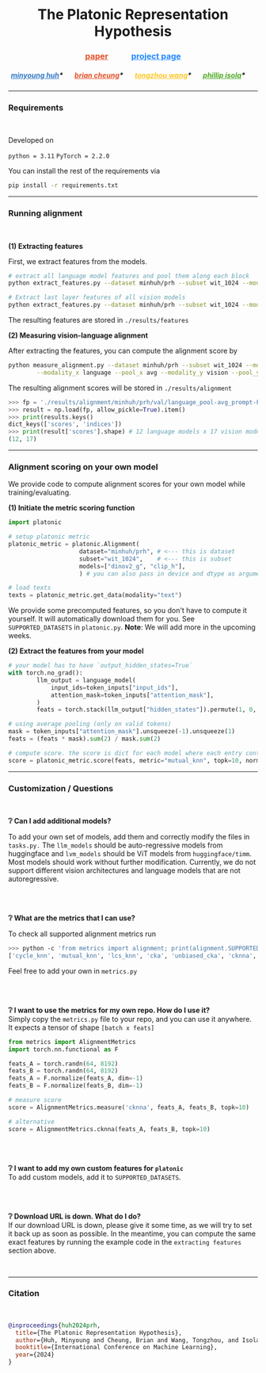 <h1 align="center">The Platonic Representation Hypothesis</h1>

<h3 align="center"><a href="https://arxiv.org" style="color: #E34F26;">paper</a>&nbsp&nbsp&nbsp&nbsp&nbsp&nbsp&nbsp&nbsp&nbsp&nbsp&nbsp
<a href="https://example.com/project" style="color: #2088FF;">project page</a><br></h3>
<h5 align="center">
<a href="https://example.com/minyoung" style="color: #3178C6;">minyoung huh</a>* &nbsp&nbsp&nbsp&nbsp&nbsp
<a href="https://example.com/brian" style="color: #E34F26;">brian cheung</a>* &nbsp&nbsp&nbsp&nbsp&nbsp
<a href="https://example.com/tongzhou" style="color: #FCC624;">tongzhou wang</a>* &nbsp&nbsp&nbsp&nbsp&nbsp
<a href="https://example.com/phillip" style="color: #4EAA25;">phillip isola</a>* &nbsp&nbsp&nbsp&nbsp&nbsp
</h5>

<hr>

<h3> Requirements </h3>
<br />

Developed on  

`python = 3.11`
`PyTorch = 2.2.0`

You can install the rest of the requirements via

```bash
pip install -r requirements.txt
```

<hr>

<h3> Running alignment </h3>
<br />

<b> (1) Extracting features</b>

First, we extract features from the models.

```bash
# extract all language model features and pool them along each block
python extract_features.py --dataset minhuh/prh --subset wit_1024 --modelset val --modality language --pool avg

# Extract last layer features of all vision models
python extract_features.py --dataset minhuh/prh --subset wit_1024 --modelset val --modality vision --pool none
```

The resulting features are stored in `./results/features` 

<b> (2) Measuring vision-language alignment</b>

After extracting the features, you can compute the alignment score by 

```bash
python measure_alignment.py --dataset minhuh/prh --subset wit_1024 --modelset val \
        --modality_x language --pool_x avg --modality_y vision --pool_y none
```

The resulting alignment scores will be stored in `./results/alignment`

```python
>>> fp = './results/alignment/minhuh/prh/val/language_pool-avg_prompt-False_vision_pool-none_prompt-False/mutual_knn_k10.npy'
>>> result = np.load(fp, allow_pickle=True).item()
>>> print(results.keys()
dict_keys(['scores', 'indices'])
>>> print(result['scores'].shape) # 12 language models x 17 vision models
(12, 17)
```

<hr>
<h3> Alignment scoring on your own model </h3>

We provide code to compute alignment scores for your own model while training/evaluating.

<b> (1) Initiate the metric scoring function </b>

```python
import platonic

# setup platonic metric
platonic_metric = platonic.Alignment(
                    dataset="minhuh/prh", # <--- this is dataset 
                    subset="wit_1024",    # <--- this is subset
                    models=["dinov2_g", "clip_h"],
                    ) # you can also pass in device and dtype as arguments

# load texts
texts = platonic_metric.get_data(modality="text")
```

We provide some precomputed features, so you don't have to compute it yourself. It will automatically download them for you.
See `SUPPORTED_DATASETS` in `platonic.py`. <b>Note</b>: We will add more in the upcoming weeks.

<b> (2) Extract the features from your model </b> 

```python
# your model has to have `output_hidden_states=True`
with torch.no_grad():
        llm_output = language_model(
            input_ids=token_inputs["input_ids"],
            attention_mask=token_inputs["attention_mask"],
        )
        feats = torch.stack(llm_output["hidden_states"]).permute(1, 0, 2, 3)

# using average pooling (only on valid tokens)
mask = token_inputs["attention_mask"].unsqueeze(-1).unsqueeze(1)
feats = (feats * mask).sum(2) / mask.sum(2)

# compute score. the score is dict for each model where each entry contains the (scores, maximal alignment layer indices)
score = platonic_metric.score(feats, metric="mutual_knn", topk=10, normalize=True)
```

<hr>

<h3> Customization / Questions </h3>
<br />

<b> ❔ Can I add additional models? </b><br>

To add your own set of models, add them and correctly modify the files in `tasks.py.` The `llm_models` should be auto-regressive models from huggingface and `lvm_models` should be ViT models from `huggingface/timm`. Most models should work without further modification. Currently, we do not support different vision architectures and language models that are not autoregressive.

<br />
<br />

<b> ❔ What are the metrics that I can use? </b><br>

To check all supported alignment metrics run 
```bash
>>> python -c 'from metrics import alignment; print(alignment.SUPPORTED_METRICS)'
['cycle_knn', 'mutual_knn', 'lcs_knn', 'cka', 'unbiased_cka', 'cknna', 'svcca', 'edit_distance_knn']
```
Feel free to add your own in `metrics.py`

<br />
<br />

<b> ❔ I want to use the metrics for my own repo. How do I use it? </b><br>
Simply copy the `metrics.py` file to your repo, and you can use it anywhere. It expects a tensor of shape `[batch x feats]`

```python
from metrics import AlignmentMetrics
import torch.nn.functional as F

feats_A = torch.randn(64, 8192)
feats_B = torch.randn(64, 8192)
feats_A = F.normalize(feats_A, dim=-1)
feats_B = F.normalize(feats_B, dim=-1)

# measure score
score = AlignmentMetrics.measure('cknna', feats_A, feats_B, topk=10)

# alternative
score = AlignmentMetrics.cknna(feats_A, feats_B, topk=10)
```

<br />
<br />

<b> ❔ I want to add my own custom features for `platonic` </b><br>
To add custom models, add it to `SUPPORTED_DATASETS`.


<br />
<br />

<b> ❔ Download URL is down. What do I do? </b><br>
If our download URL is down, please give it some time, as we will try to set it back up as soon as possible.
In the meantime, you can compute the same exact features by running the example code in the `extracting features` section above.

<br />

<hr> 

<h3> Citation </h3>
<br />

```bib
@inproceedings{huh2024prh,
  title={The Platonic Representation Hypothesis},
  author={Huh, Minyoung and Cheung, Brian and Wang, Tongzhou, and Isola, Phillip},
  booktitle={International Conference on Machine Learning},
  year={2024}
}
```

